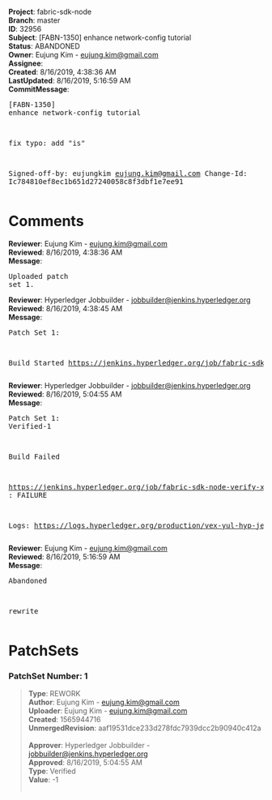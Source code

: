 <strong>Project</strong>: fabric-sdk-node<br><strong>Branch</strong>: master<br><strong>ID</strong>: 32956<br><strong>Subject</strong>: [FABN-1350] enhance network-config tutorial<br><strong>Status</strong>: ABANDONED<br><strong>Owner</strong>: Eujung Kim - eujung.kim@gmail.com<br><strong>Assignee</strong>:<br><strong>Created</strong>: 8/16/2019, 4:38:36 AM<br><strong>LastUpdated</strong>: 8/16/2019, 5:16:59 AM<br><strong>CommitMessage</strong>:<br><pre>[FABN-1350] enhance network-config tutorial

fix typo: add "is"

Signed-off-by: eujungkim <eujung.kim@gmail.com>
Change-Id: Ic784810ef8ec1b651d27240058c8f3dbf1e7ee91
</pre><h1>Comments</h1><strong>Reviewer</strong>: Eujung Kim - eujung.kim@gmail.com<br><strong>Reviewed</strong>: 8/16/2019, 4:38:36 AM<br><strong>Message</strong>: <pre>Uploaded patch set 1.</pre><strong>Reviewer</strong>: Hyperledger Jobbuilder - jobbuilder@jenkins.hyperledger.org<br><strong>Reviewed</strong>: 8/16/2019, 4:38:45 AM<br><strong>Message</strong>: <pre>Patch Set 1:

Build Started https://jenkins.hyperledger.org/job/fabric-sdk-node-verify-x86_64/2795/</pre><strong>Reviewer</strong>: Hyperledger Jobbuilder - jobbuilder@jenkins.hyperledger.org<br><strong>Reviewed</strong>: 8/16/2019, 5:04:55 AM<br><strong>Message</strong>: <pre>Patch Set 1: Verified-1

Build Failed 

https://jenkins.hyperledger.org/job/fabric-sdk-node-verify-x86_64/2795/ : FAILURE

Logs: https://logs.hyperledger.org/production/vex-yul-hyp-jenkins-3/fabric-sdk-node-verify-x86_64/2795</pre><strong>Reviewer</strong>: Eujung Kim - eujung.kim@gmail.com<br><strong>Reviewed</strong>: 8/16/2019, 5:16:59 AM<br><strong>Message</strong>: <pre>Abandoned

rewrite</pre><h1>PatchSets</h1><h3>PatchSet Number: 1</h3><blockquote><strong>Type</strong>: REWORK<br><strong>Author</strong>: Eujung Kim - eujung.kim@gmail.com<br><strong>Uploader</strong>: Eujung Kim - eujung.kim@gmail.com<br><strong>Created</strong>: 1565944716<br><strong>UnmergedRevision</strong>: aaf19531dce233d278fdc7939dcc2b90940c412a<br><br><strong>Approver</strong>: Hyperledger Jobbuilder - jobbuilder@jenkins.hyperledger.org<br><strong>Approved</strong>: 8/16/2019, 5:04:55 AM<br><strong>Type</strong>: Verified<br><strong>Value</strong>: -1<br><br></blockquote>